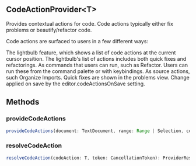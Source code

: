 ## CodeActionProvider&lt;T&gt;

Provides contextual actions for code. Code actions typically either fix problems or beautify/refactor code.

Code actions are surfaced to users in a few different ways:

The lightbulb feature, which shows a list of code actions at the current cursor position. The lightbulb's list of actions includes both quick fixes and refactorings.
As commands that users can run, such as Refactor. Users can run these from the command palette or with keybindings.
As source actions, such Organize Imports.
Quick fixes are shown in the problems view.
Change applied on save by the editor.codeActionsOnSave setting.

## Methods

### provideCodeActions

```typescript
provideCodeActions(document: TextDocument, range: Range | Selection, context: CodeActionContext, token: CancellationToken): ProviderResult<Command | T[]>
```

### resolveCodeAction

```typescript
resolveCodeAction(codeAction: T, token: CancellationToken): ProviderResult<T>
```

[ProviderResult]: ProviderResultT.md
[Range]: Range.md
[CodeActionContext]: CodeActionContext.md
[Command]: Command.md
[TextDocument]: TextDocument.md
[CancellationToken]: CancellationToken.md
[Selection]: Selection.md
